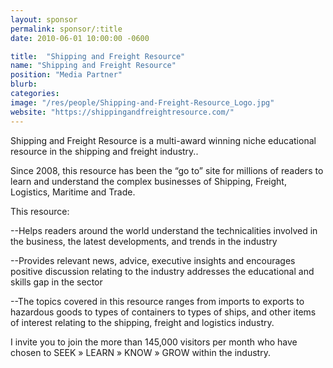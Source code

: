 ```yaml
---
layout: sponsor
permalink: sponsor/:title
date: 2010-06-01 10:00:00 -0600

title:  "Shipping and Freight Resource"
name: "Shipping and Freight Resource"
position: "Media Partner"
blurb:
categories:
image: "/res/people/Shipping-and-Freight-Resource_Logo.jpg"
website: "https://shippingandfreightresource.com/"
---
```

Shipping and Freight Resource is a multi-award winning niche educational resource in the shipping and freight industry..

Since 2008, this resource has been the “go to” site for millions of readers to learn and understand the complex businesses of Shipping, Freight, Logistics, Maritime and Trade.

This resource:
<p>--Helps readers around the world understand the technicalities involved in the business, the latest developments, and trends in the industry</p>
<p>--Provides relevant news, advice, executive insights and encourages positive discussion relating to the industry
addresses the educational and skills gap in the sector</p>
<p>--The topics covered in this resource ranges from imports to exports to hazardous goods to types of containers to types of ships, and other items of interest relating to the shipping, freight and logistics industry.</p>

I invite you to join the more than 145,000 visitors per month who have chosen to SEEK » LEARN » KNOW » GROW within the industry.
